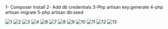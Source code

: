 1- Composer Install
2- Add db credentials
3-Php artisan key:generate
4-php artisan migrate
5-php artisan db:seed


![1](https://github.com/user-attachments/assets/894f9d92-ee01-428e-991a-ca9edfe2b348)
![2](https://github.com/user-attachments/assets/76cb6ea9-603b-4201-913d-692591b968b5)
![3](https://github.com/user-attachments/assets/941b9d5d-7b8d-457b-a23b-b1fc79b9f298)
![4](https://github.com/user-attachments/assets/5c8db957-2663-4706-b05e-de6ecbcc16b9)
![6](https://github.com/user-attachments/assets/064d69a5-f610-4c67-bbfc-ff4da78ad97c)
![7](https://github.com/user-attachments/assets/815b4918-0d93-4559-8af1-5912c8fd4c9a)
![8](https://github.com/user-attachments/assets/114ad157-6a04-435f-af8a-822e8e6ae187)
![9](https://github.com/user-attachments/assets/39b8cf14-ce0e-44e1-9c0c-f6ea9a1e6c06)
![10](https://github.com/user-attachments/assets/d33009de-8a8f-422f-9c0e-b13aff657415)
![11](https://github.com/user-attachments/assets/69d1afb8-0fbe-4d32-a346-186e2d35cbb6)
![12](https://github.com/user-attachments/assets/951ed0c8-3daa-4501-9a52-cac31fc17064)
![13](https://github.com/user-attachments/assets/1e7c5476-7560-455e-b5d3-2d943b552058)

